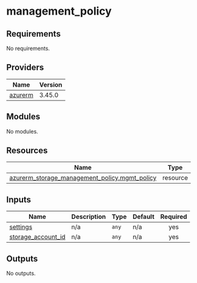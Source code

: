 # management_policy

<!-- BEGINNING OF PRE-COMMIT-TERRAFORM DOCS HOOK -->
## Requirements

No requirements.

## Providers

| Name | Version |
|------|---------|
| <a name="provider_azurerm"></a> [azurerm](#provider\_azurerm) | 3.45.0 |

## Modules

No modules.

## Resources

| Name | Type |
|------|------|
| [azurerm_storage_management_policy.mgmt_policy](https://registry.terraform.io/providers/hashicorp/azurerm/latest/docs/resources/storage_management_policy) | resource |

## Inputs

| Name | Description | Type | Default | Required |
|------|-------------|------|---------|:--------:|
| <a name="input_settings"></a> [settings](#input\_settings) | n/a | `any` | n/a | yes |
| <a name="input_storage_account_id"></a> [storage\_account\_id](#input\_storage\_account\_id) | n/a | `any` | n/a | yes |

## Outputs

No outputs.
<!-- END OF PRE-COMMIT-TERRAFORM DOCS HOOK -->
